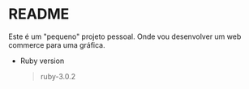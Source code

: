 # README

Este é um "pequeno" projeto pessoal. Onde vou desenvolver um web commerce para uma gráfica.

* Ruby version
   >ruby-3.0.2 
